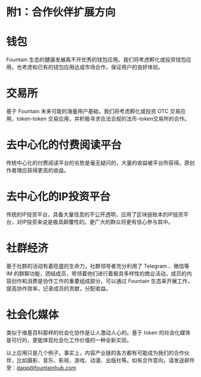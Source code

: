 # 附1：合作伙伴扩展方向

# 钱包
Fountain 生态的健康发展离不开优秀的钱包应用。我们将考虑孵化或投资钱包应用，也考虑和已有的钱包应用达成市场合作，保证用户的良好体验。
# 交易所
基于 Fountain 未来可能的海量用户基础，我们将考虑孵化或投资 OTC 交易应用，token-token 交易应用，并积极寻求合法合规的法币-token交易所的合作。
# 去中心化的付费阅读平台
传统中心化的付费阅读平台的劣势是毫无疑问的，大量的收益被平台所获得。原创作者理应获得更高的收益。
# 去中心化的IP投资平台
传统的IP投资平台，具备大量信息的不公开透明，应用了区块链账本的IP投资平台，对IP投资来说是极具颠覆性的。更广大的群众将更有信心参与其中。
# 社群经济
基于社群的活动有着旺盛的生命力，社群领导者充分利用了 Telegram 、微信等 IM 的群聊功能，团结成员，带领着他们进行着极具多样性的商业活动。成员的内容创作和消费是协作工作的重要组成部分，可以通过 Fountain 生态来开展工作，提高协作效率，记录成员的贡献，分配收益。
# 社会化媒体
类似于维基百科那样的社会化协作是让人激动人心的。基于 token 的社会化媒体是可行的，更能体现社会化工作价值的一种全新实验。

以上应用只是几个例子。事实上，内容产业链的各方都有可能成为我们的合作伙伴，比如摄影、音乐、影视、游戏、动漫、出版社等。如有合作意向，请发送邮件至：dapp@fountainhub.com
